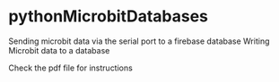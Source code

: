 # pythonMicrobitDatabases
Sending microbit data via the serial port to a firebase database
Writing Microbit data to a database

Check the pdf file for instructions
